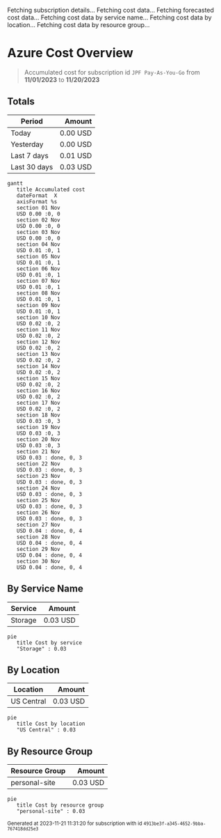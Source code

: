 Fetching subscription details...
Fetching cost data...
Fetching forecasted cost data...
Fetching cost data by service name...
Fetching cost data by location...
Fetching cost data by resource group...
# Azure Cost Overview

> Accumulated cost for subscription id `JPF Pay-As-You-Go` from **11/01/2023** to **11/20/2023**

## Totals

|Period|Amount|
|---|---:|
|Today|0.00 USD|
|Yesterday|0.00 USD|
|Last 7 days|0.01 USD|
|Last 30 days|0.03 USD|

```mermaid
gantt
   title Accumulated cost
   dateFormat  X
   axisFormat %s
   section 01 Nov
   USD 0.00 :0, 0
   section 02 Nov
   USD 0.00 :0, 0
   section 03 Nov
   USD 0.00 :0, 0
   section 04 Nov
   USD 0.01 :0, 1
   section 05 Nov
   USD 0.01 :0, 1
   section 06 Nov
   USD 0.01 :0, 1
   section 07 Nov
   USD 0.01 :0, 1
   section 08 Nov
   USD 0.01 :0, 1
   section 09 Nov
   USD 0.01 :0, 1
   section 10 Nov
   USD 0.02 :0, 2
   section 11 Nov
   USD 0.02 :0, 2
   section 12 Nov
   USD 0.02 :0, 2
   section 13 Nov
   USD 0.02 :0, 2
   section 14 Nov
   USD 0.02 :0, 2
   section 15 Nov
   USD 0.02 :0, 2
   section 16 Nov
   USD 0.02 :0, 2
   section 17 Nov
   USD 0.02 :0, 2
   section 18 Nov
   USD 0.03 :0, 3
   section 19 Nov
   USD 0.03 :0, 3
   section 20 Nov
   USD 0.03 :0, 3
   section 21 Nov
   USD 0.03 : done, 0, 3
   section 22 Nov
   USD 0.03 : done, 0, 3
   section 23 Nov
   USD 0.03 : done, 0, 3
   section 24 Nov
   USD 0.03 : done, 0, 3
   section 25 Nov
   USD 0.03 : done, 0, 3
   section 26 Nov
   USD 0.03 : done, 0, 3
   section 27 Nov
   USD 0.04 : done, 0, 4
   section 28 Nov
   USD 0.04 : done, 0, 4
   section 29 Nov
   USD 0.04 : done, 0, 4
   section 30 Nov
   USD 0.04 : done, 0, 4
```

## By Service Name

|Service|Amount|
|---|---:|
|Storage|0.03 USD|

```mermaid
pie
   title Cost by service
   "Storage" : 0.03
```

## By Location

|Location|Amount|
|---|---:|
|US Central|0.03 USD|

```mermaid
pie
   title Cost by location
   "US Central" : 0.03
```

## By Resource Group

|Resource Group|Amount|
|---|---:|
|personal-site|0.03 USD|

```mermaid
pie
   title Cost by resource group
   "personal-site" : 0.03
```

<sup>Generated at 2023-11-21 11:31:20 for subscription with id `4913be3f-a345-4652-9bba-767418dd25e3`</sup>
